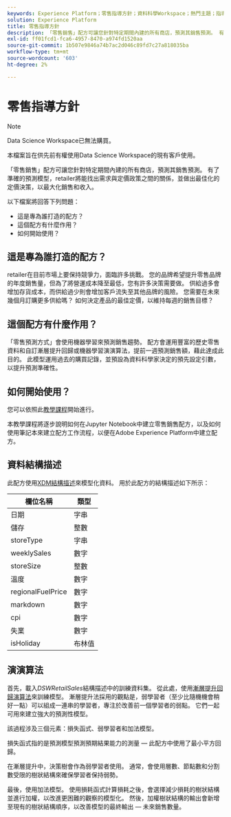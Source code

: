 ```yaml
---
keywords: Experience Platform；零售指導方針；資料科學Workspace；熱門主題；指導方針；預先建立指導方針
solution: Experience Platform
title: 零售指導方針
description: 「零售銷售」配方可讓您針對特定期間內建的所有商店，預測其銷售預測。 有了準確的預測模型，retailer將能找出需求與定價政策之間的關係，並做出最佳化的定價決策，以最大化銷售和收入。
exl-id: ff01fcd1-fca6-4957-8470-a974fd1520aa
source-git-commit: 1b507e9846a74b7ac2d046c89fd7c27a818035ba
workflow-type: tm+mt
source-wordcount: '603'
ht-degree: 2%

---
```


# 零售指導方針

>[!NOTE]
>
>Data Science Workspace已無法購買。
>
>本檔案旨在供先前有權使用Data Science Workspace的現有客戶使用。

「零售銷售」配方可讓您針對特定期間內建的所有商店，預測其銷售預測。 有了準確的預測模型，retailer將能找出需求與定價政策之間的關係，並做出最佳化的定價決策，以最大化銷售和收入。

以下檔案將回答下列問題：

* 這是專為誰打造的配方？
* 這個配方有什麼作用？
* 如何開始使用？

## 這是專為誰打造的配方？

retailer在目前市場上要保持競爭力，面臨許多挑戰。 您的品牌希望提升零售品牌的年度銷售量，但為了將營運成本降至最低，您有許多決策需要做。 供給過多會增加存貨成本，而供給過少則會增加客戶流失至其他品牌的風險。 您需要在未來幾個月訂購更多供給嗎？ 如何決定產品的最佳定價，以維持每週的銷售目標？

## 這個配方有什麼作用？

「零售預測方式」會使用機器學習來預測銷售趨勢。 配方會運用豐富的歷史零售資料和自訂漸層提升回歸或機器學習演演算法，提前一週預測銷售額，藉此達成此目的。 此模型運用過去的購買記錄，並預設為資料科學家決定的預先設定引數，以提升預測準確性。

## 如何開始使用？

您可以依照此[教學課程](../jupyterlab/create-a-model.md)開始進行。

本教學課程將逐步說明如何在Jupyter Notebook中建立零售銷售配方，以及如何使用筆記本來建立配方工作流程，以便在Adobe Experience Platform中建立配方。

## 資料結構描述

此配方使用[XDM結構描述](../../xdm/schema/field-dictionary.md)來模型化資料。 用於此配方的結構描述如下所示：

| 欄位名稱 | 類型 |
| --- | --- |
| 日期 | 字串 |
| 儲存 | 整數 |
| storeType | 字串 |
| weeklySales | 數字 |
| storeSize | 整數 |
| 溫度 | 數字 |
| regionalFuelPrice | 數字 |
| markdown | 數字 |
| cpi | 數字 |
| 失業 | 數字 |
| isHoliday | 布林值 |


## 演演算法

首先，載入&#x200B;*DSWRetailSales*&#x200B;結構描述中的訓練資料集。 從此處，使用[漸層提升回歸演算法](https://scikit-learn.org/stable/modules/generated/sklearn.ensemble.GradientBoostingRegressor.html)來訓練模型。 漸層提升法採用的觀點是，弱學習者（至少比隨機機會稍好一點）可以組成一連串的學習者，專注於改善前一個學習者的弱點。 它們一起可用來建立強大的預測性模型。

該過程涉及三個元素：損失函式、弱學習者和加法模型。

損失函式指的是預測模型預測預期結果能力的測量 — 此配方中使用了最小平方回歸。

在漸層提升中，決策樹會作為弱學習者使用。 通常，會使用層數、節點數和分割數受限的樹狀結構來確保學習者保持弱勢。

最後，使用加法模型。 使用損耗函式計算損耗之後，會選擇減少損耗的樹狀結構並進行加權，以改進更困難的觀察的模型化。 然後，加權樹狀結構的輸出會新增至現有的樹狀結構順序，以改善模型的最終輸出 — 未來銷售數量。
